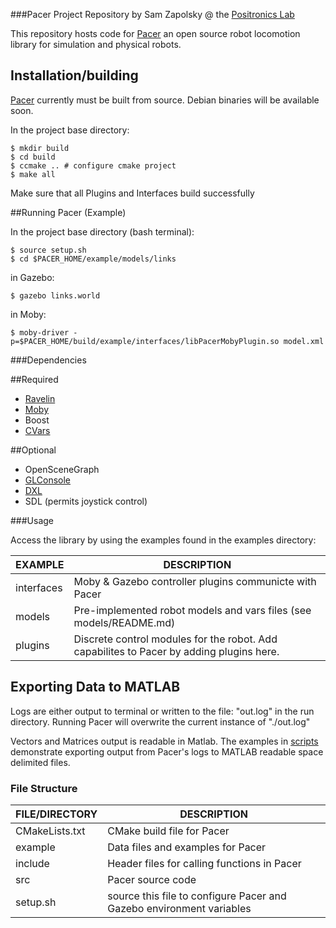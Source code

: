 ###Pacer Project Repository
by Sam Zapolsky @ the [Positronics Lab]

[Positronics Lab]: http://robotics.gwu.edu/positronics/

This repository hosts code for [Pacer] an open source robot locomotion library for simulation and physical robots.

[Pacer]: https://github.com/PositronicsLab/Pacer

## Installation/building

[Pacer] currently must be built from source. Debian binaries will be available soon.

In the project base directory:
```
$ mkdir build
$ cd build
$ ccmake .. # configure cmake project
$ make all
```
Make sure that all Plugins and Interfaces build successfully

##Running Pacer (Example)

In the project base directory (bash terminal):
```
$ source setup.sh
$ cd $PACER_HOME/example/models/links
```
in Gazebo:
```
$ gazebo links.world
```
in Moby:
```
$ moby-driver -p=$PACER_HOME/build/example/interfaces/libPacerMobyPlugin.so model.xml
```
###Dependencies 

##Required 

- [Ravelin] 
- [Moby] 
- Boost 
- [CVars] 

##Optional 

- OpenSceneGraph
- [GLConsole] 
- [DXL]
- SDL (permits joystick control)

[Ravelin]: https://github.com/PositronicsLab/Ravelin
[Moby]: https://github.com/PositronicsLab/Moby
[CVars]: https://github.com/arpg/GLConsole
[GLConsole]: https://github.com/arpg/GLConsole
[DXL]: https://github.com/samzapo/DynamixelDriver

###Usage

Access the library by using the examples found in the examples directory:

 EXAMPLE       |  DESCRIPTION
--------------|---------------------------------------------------------
 interfaces     |  Moby & Gazebo controller plugins communicte with Pacer
 models        |  Pre-implemented robot models and vars files (see models/README.md)
 plugins   |    Discrete control modules for the robot.  Add capabilites to Pacer by adding plugins here.

## Exporting Data to MATLAB

 Logs are either output to terminal or written to the file: "out.log" in the run directory.  Running Pacer will overwrite the current instance of "./out.log"

 Vectors and Matrices output is readable in Matlab.  The examples in [scripts] demonstrate exporting output from Pacer's logs to MATLAB readable space delimited files.

[scripts]: https://github.com/PositronicsLab/Pacer/tree/master/examples/test-scripts

### File Structure

 FILE/DIRECTORY  |  DESCRIPTION
---------------- | ---------------------------------------------------------
 CMakeLists.txt  |  CMake build file for Pacer
 example         |  Data files and examples for Pacer
 include         |  Header files for calling functions in Pacer
 src             |  Pacer source code
 setup.sh        |  source this file to configure Pacer and Gazebo environment variables
